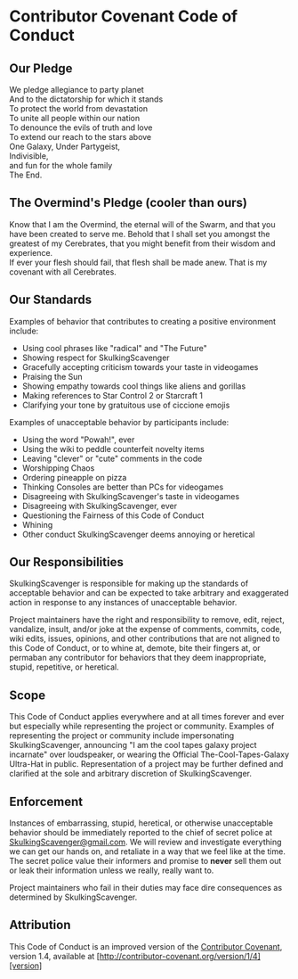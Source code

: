 # Contributor Covenant Code of Conduct

## Our Pledge
We pledge allegiance to party planet<br>
And to the dictatorship for which it stands<br>
To protect the world from devastation<br>
To unite all people within our nation<br>
To denounce the evils of truth and love<br>
To extend our reach to the stars above<br>
One Galaxy, Under Partygeist,<br>
Indivisible,<br>
and fun for the whole family<br>
The End.

## The Overmind's Pledge (cooler than ours)

Know that I am the Overmind, the eternal will of the Swarm, and that you have been created to serve me. Behold that I shall set you amongst the greatest of my Cerebrates, that you might benefit from their wisdom and experience.<br>
If ever your flesh should fail, that flesh shall be made anew. That is my covenant with all Cerebrates.<br>

## Our Standards

Examples of behavior that contributes to creating a positive environment include:

* Using cool phrases like "radical" and "The Future"
* Showing respect for SkulkingScavenger
* Gracefully accepting criticism towards your taste in videogames
* Praising the Sun
* Showing empathy towards cool things like aliens and gorillas
* Making references to Star Control 2 or Starcraft 1
* Clarifying your tone by gratuitous use of ciccione emojis

Examples of unacceptable behavior by participants include:

* Using the word "Powah!", ever
* Using the wiki to peddle counterfeit novelty items 
* Leaving "clever" or "cute" comments in the code
* Worshipping Chaos
* Ordering pineapple on pizza
* Thinking Consoles are better than PCs for videogames
* Disagreeing with SkulkingScavenger's taste in videogames
* Disagreeing with SkulkingScavenger, ever
* Questioning the Fairness of this Code of Conduct
* Whining
* Other conduct SkulkingScavenger deems annoying or heretical

## Our Responsibilities

SkulkingScavenger is responsible for making up the standards of acceptable behavior and can be expected to take arbitrary and exaggerated action in response to any instances of unacceptable behavior.

Project maintainers have the right and responsibility to remove, edit, reject, vandalize, insult, and/or joke at the expense of comments, commits, code, wiki edits, issues, opinions, and other contributions that are not aligned to this Code of Conduct, or to whine at, demote, bite their fingers at, or permaban any contributor for behaviors that they deem inappropriate, stupid, repetitive, or heretical.

## Scope

This Code of Conduct applies everywhere and at all times forever and ever but especially while representing the project or community. 
Examples of representing the project or community include impersonating SkulkingScavenger, announcing "I am the cool tapes galaxy project incarnate" over loudspeaker, or wearing the Official The-Cool-Tapes-Galaxy Ultra-Hat in public. 
Representation of a project may be further defined and clarified at the sole and arbitrary discretion of SkulkingScavenger.

## Enforcement

Instances of embarrassing, stupid, heretical, or otherwise unacceptable behavior should be immediately reported to the chief of secret police at SkulkingScavenger@gmail.com. We will review and investigate everything we can get our hands on, and retaliate in a way that we feel like at the time. <br>
The secret police value their informers and promise to **never** sell them out or leak their information unless we really, really want to.

Project maintainers who fail in their duties may face dire consequences as determined by SkulkingScavenger.

## Attribution

This Code of Conduct is an improved version of the [Contributor Covenant][homepage], version 1.4, available at [http://contributor-covenant.org/version/1/4][version]

[homepage]: http://contributor-covenant.org
[version]: http://contributor-covenant.org/version/1/4/
